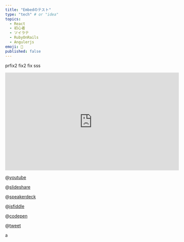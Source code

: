 ```yaml
---
title: "Embedのテスト"
type: "tech" # or "idea"
topics: 
  - React
  - 初心者
  - ソイラテ
  - RubyOnRails
  - Angulerjs
emoji: 🐲
published: false
---
```


prfix2
fix2
fix
sss

<iframe width="560" height="315" src="https://www.youtube.com/embed/ToLJE4YEQRI" frameborder="0" allow="accelerometer; autoplay; encrypted-media; gyroscope; picture-in-picture" allowfullscreen></iframe>


@[youtube](eqf0PlmlEXk)

@[slideshare](EP6Yf9I2idPXCb)

@[speakerdeck](f8653c8c6ffc4f54bb4683daa8c1a284)

@[jsfiddle](https://jsfiddle.net/9wkngdue/embedded)

@[codepen](https://codepen.io/noeldelgado/pen/BaogqYy?default-tab=result)


@[tweet](https://twitter.com/Megu_Negicco/status/1267475348993671168)


a